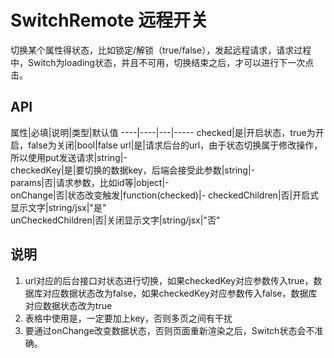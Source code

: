 # SwitchRemote 远程开关
切换某个属性得状态，比如锁定/解锁（true/false），发起远程请求，请求过程中，Switch为loading状态，并且不可用，切换结束之后，才可以进行下一次点击。

## API
属性|必填|说明|类型|默认值
----|----|---|-----
checked|是|开启状态，true为开启，false为关闭|bool|false
url|是|请求后台的url，由于状态切换属于修改操作，所以使用put发送请求|string|-                       
checkedKey|是|要切换的数据key，后端会接受此参数|string|-                       
params|否|请求参数，比如id等|object|-                    
onChange|否|状态改变触发|function(checked)|-
checkedChildren|否|开启式显示文字|string/jsx|"是"                    
unCheckedChildren|否|关闭显示文字|string/jsx|"否"  
                    
## 说明
1. url对应的后台接口对状态进行切换，如果checkedKey对应参数传入true，数据库对应数据状态改为false，如果checkedKey对应参数传入false，数据库对应数据状态改为true
1. 表格中使用是，一定要加上key，否则多页之间有干扰
1. 要通过onChange改变数据状态，否则页面重新渲染之后，Switch状态会不准确。                    
 
